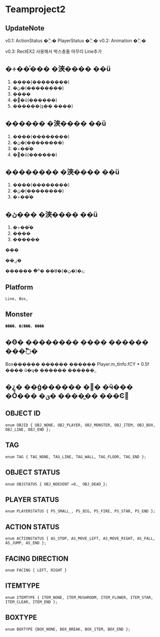 # Teamproject2

## UpdateNote
v0.1: 
	ActionStatus �߰�
	PlayerStatus �߰�
v0.2:
	Animation �߰�

v0.3:
	RectEX2 사용해서 박스충돌 마무리
	Line추가
	


## �÷��̾��� �浹���� ��ü
1. ����(��������)
2. �ڽ�(��������)
3. ����
4. �߻�ü(������)
5. ������(ȿ�� ����) 

## ������ �浹���� ��ü
1. ����(��������)
2. �ڽ�(��������)
3. �÷��̾�
4. �߻�ü(������)

## �������� �浹���� ��ü
1. ����(��������)
2. �ڽ�(��������)
3. �÷��̾�

## �ڽ��� �浹���� ��ü
1. �÷��̾�
2. ����
3. ������

���

��ٸ�

������ �ִ°� 
��ȣ�ۿ�(�ڽ�);
## Platform
	Line, Box, 

## Monster
	����, �ź���, ����



## �ϴ� �������� ���� ������ ���߱�

Box������ ������ ������
Player.m_tInfo.fCY * 0.5f ���� ũ�ų� ������ ������_

## �¿� ��ġ������ �׻� �ӵ��� �Ȱ��� �ؾ� �����̰� ���Ͼ


## OBJECT ID
```
enum OBJID { OBJ_NONE, OBJ_PLAYER, OBJ_MONSTER, OBJ_ITEM, OBJ_BOX, OBJ_LINE, OBJ_END };
```
## TAG
```
enum TAG { TAG_NONE, TAG_LINE, TAG_WALL, TAG_FLOOR, TAG_END };
```
## OBJECT STATUS
```
enum OBJSTATUS { OBJ_NOEVENT =0,_ OBJ_DEAD_};
```
## PLAYER STATUS
```
enum PLAYERSTATUS { PS_SMALL_, PS_BIG, PS_FIRE, PS_STAR, PS_END };
```
## ACTION STATUS
```
enum ACTIONSTATUS { AS_STOP, AS_MOVE_LEFT, AS_MOVE_RIGHT, AS_FALL, AS_JUMP, AS_END };
```
## FACING DIRECTION
```
enum FACING { LEFT, RIGHT }
```

## ITEMTYPE
```
enum ITEMTYPE { ITEM_NONE, ITEM_MUSHROOM, ITEM_FLOWER, ITEM_STAR, ITEM_CLEAR, ITEM_END };
```
## BOXTYPE
```
enum BOXTYPE {BOX_NONE, BOX_BREAK, BOX_ITEM, BOX_END };
```